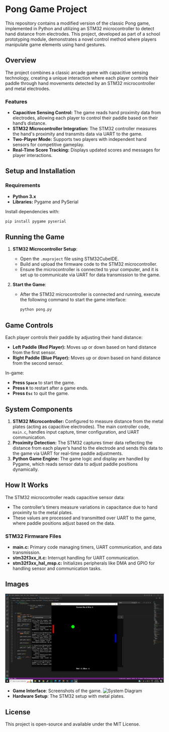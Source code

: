 # Pong Game Project

This repository contains a modified version of the classic Pong game, implemented in Python and utilizing an STM32 microcontroller to detect hand distance from electrodes. This project, developed as part of a school prototyping module, demonstrates a novel control method where players manipulate game elements using hand gestures.

## Overview

The project combines a classic arcade game with capacitive sensing technology, creating a unique interaction where each player controls their paddle through hand movements detected by an STM32 microcontroller and metal electrodes.

### Features
- **Capacitive Sensing Control:** The game reads hand proximity data from electrodes, allowing each player to control their paddle based on their hand’s distance.
- **STM32 Microcontroller Integration:** The STM32 controller measures the hand's proximity and transmits data via UART to the game.
- **Two-Player Mode:** Supports two players with independent hand sensors for competitive gameplay.
- **Real-Time Score Tracking:** Displays updated scores and messages for player interactions.

## Setup and Installation

### Requirements
- **Python 3.x**
- **Libraries:** Pygame and PySerial

Install dependencies with:
```bash
pip install pygame pyserial
```

## Running the Game

1. **STM32 Microcontroller Setup**:
   - Open the `.mxproject` file using STM32CubeIDE.
   - Build and upload the firmware code to the STM32 microcontroller.
   - Ensure the microcontroller is connected to your computer, and it is set up to communicate via UART for data transmission to the game.

2. **Start the Game**:
   - After the STM32 microcontroller is connected and running, execute the following command to start the game interface:
     ```bash
     python pong.py
     ```

## Game Controls
Each player controls their paddle by adjusting their hand distance:
- **Left Paddle (Red Player):** Moves up or down based on hand distance from the first sensor.
- **Right Paddle (Blue Player):** Moves up or down based on hand distance from the second sensor.

In-game:
- **Press `Space`** to start the game.
- **Press `R`** to restart after a game ends.
- **Press `Esc`** to quit the game.

## System Components

1. **STM32 Microcontroller:** Configured to measure distance from the metal plates (acting as capacitive electrodes). The main controller code, `main.c`, handles input capture, timer configuration, and UART communication.
2. **Proximity Detection:** The STM32 captures timer data reflecting the distance from each player’s hand to the electrode and sends this data to the game via UART for real-time paddle adjustments.
3. **Python Game Engine:** The game logic and display are handled by Pygame, which reads sensor data to adjust paddle positions dynamically.

## How It Works

The STM32 microcontroller reads capacitive sensor data:
- The controller’s timers measure variations in capacitance due to hand proximity to the metal plates.
- These values are processed and transmitted over UART to the game, where paddle positions adjust based on the data.

### STM32 Firmware Files
- **main.c:** Primary code managing timers, UART communication, and data transmission.
- **stm32f3xx_it.c:** Interrupt handling for UART communication.
- **stm32f3xx_hal_msp.c:** Initializes peripherals like DMA and GPIO for handling sensor and communication tasks.

## Images
![System Diagram](images/game.png)
- **Game Interface**: Screenshots of the game.
![System Diagram](images/setup.png)
- **Hardware Setup**: The STM32 setup with metal plates.

## License
This project is open-source and available under the MIT License.
